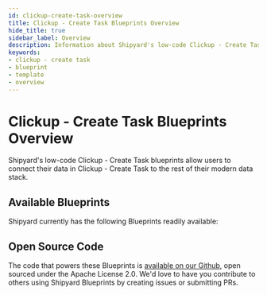 ```yaml
---
id: clickup-create-task-overview
title: Clickup - Create Task Blueprints Overview
hide_title: true
sidebar_label: Overview
description: Information about Shipyard's low-code Clickup - Create Task templates.
keywords:
- clickup - create task
- blueprint
- template
- overview
---
```


# Clickup - Create Task Blueprints Overview

Shipyard's low-code Clickup - Create Task blueprints allow users to connect their data in Clickup - Create Task to the rest of their modern data stack.

## Available Blueprints
Shipyard currently has the following Blueprints readily available: 

## Open Source Code
The code that powers these Blueprints is [available on our Github](None), open sourced under the Apache License 2.0. We'd love to have you contribute to others using Shipyard Blueprints by creating issues or submitting PRs.
